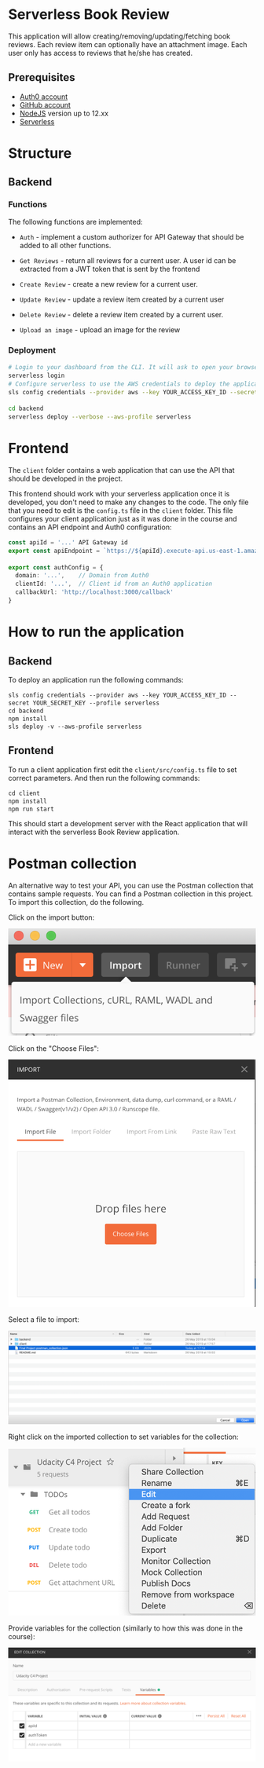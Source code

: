 # Serverless Book Review
This application will allow creating/removing/updating/fetching book reviews. Each review item can optionally have an attachment image. Each user only has access to reviews that he/she has created.

## Prerequisites

* <a href="https://manage.auth0.com/" target="_blank">Auth0 account</a>
* <a href="https://github.com" target="_blank">GitHub account</a>
* <a href="https://nodejs.org/en/download/package-manager/" target="_blank">NodeJS</a> version up to 12.xx 
* [Serverless](https://www.serverless.com/)
   
# Structure
## Backend
### Functions
The following functions are implemented:
* `Auth` - implement a custom authorizer for API Gateway that should be added to all other functions.

* `Get Reviews` - return all reviews for a current user. A user id can be extracted from a JWT token that is sent by the frontend
* `Create Review` - create a new review for a current user.
* `Update Review` - update a review item created by a current user

* `Delete Review` - delete a review item created by a current user.

* `Upload an image` - upload an image for the review

### Deployment
```bash
# Login to your dashboard from the CLI. It will ask to open your browser and finish the process.
serverless login
# Configure serverless to use the AWS credentials to deploy the application
sls config credentials --provider aws --key YOUR_ACCESS_KEY_ID --secret YOUR_SECRET_KEY --profile serverless

cd backend
serverless deploy --verbose --aws-profile serverless
```
# Frontend

The `client` folder contains a web application that can use the API that should be developed in the project.

This frontend should work with your serverless application once it is developed, you don't need to make any changes to the code. The only file that you need to edit is the `config.ts` file in the `client` folder. This file configures your client application just as it was done in the course and contains an API endpoint and Auth0 configuration:

```ts
const apiId = '...' API Gateway id
export const apiEndpoint = `https://${apiId}.execute-api.us-east-1.amazonaws.com/dev`

export const authConfig = {
  domain: '...',    // Domain from Auth0
  clientId: '...',  // Client id from an Auth0 application
  callbackUrl: 'http://localhost:3000/callback'
}
```

# How to run the application

## Backend

To deploy an application run the following commands:

```
sls config credentials --provider aws --key YOUR_ACCESS_KEY_ID --secret YOUR_SECRET_KEY --profile serverless
cd backend
npm install
sls deploy -v --aws-profile serverless
```

## Frontend

To run a client application first edit the `client/src/config.ts` file to set correct parameters. And then run the following commands:

```
cd client
npm install
npm run start
```

This should start a development server with the React application that will interact with the serverless Book Review application.

# Postman collection

An alternative way to test your API, you can use the Postman collection that contains sample requests. You can find a Postman collection in this project. To import this collection, do the following.

Click on the import button:

![Alt text](images/import-collection-1.png?raw=true "Image 1")


Click on the "Choose Files":

![Alt text](images/import-collection-2.png?raw=true "Image 2")


Select a file to import:

![Alt text](images/import-collection-3.png?raw=true "Image 3")


Right click on the imported collection to set variables for the collection:

![Alt text](images/import-collection-4.png?raw=true "Image 4")

Provide variables for the collection (similarly to how this was done in the course):

![Alt text](images/import-collection-5.png?raw=true "Image 5")
